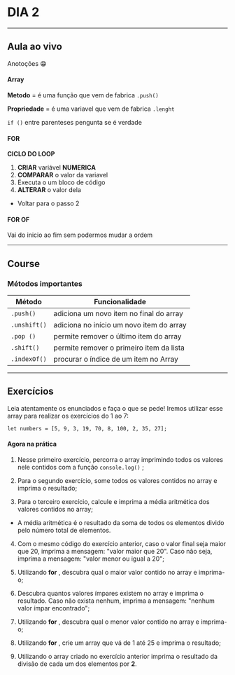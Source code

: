 # DIA 2

---
## Aula ao vivo
Anotoções :grin:

#### Array

**Metodo** = é uma função que vem de fabrica
`.push()`

**Propriedade** = é uma variavel que vem de fabrica
`.lenght`

`if ()` entre parenteses pengunta se é verdade


#### FOR 
**CICLO DO LOOP**

1. **CRIAR** variável **NUMERICA**
2. **COMPARAR** o valor da variavel
3. Executa o um bloco de código
4. **ALTERAR** o valor dela

- Voltar para o passo 2

#### FOR OF

Vai do inicio ao fim sem podermos mudar a ordem

---
## Course

### Métodos importantes

Método | Funcionalidade
------------ | -------------
`.push()` | adiciona um novo item no final do array
`.unshift()` | adiciona no início um novo item do array
`.pop ()` | permite remover o último item do array
`.shift()` | permite remover o primeiro item da lista
`.indexOf()` | procurar o índice de um item no Array 

---
## Exercícios
Leia atentamente os enunciados e faça o que se pede! Iremos utilizar esse array para realizar os exercícios do 1 ao 7:
```
let numbers = [5, 9, 3, 19, 70, 8, 100, 2, 35, 27];
```

#### Agora na prática

 1. Nesse primeiro exercício, percorra o array imprimindo todos os valores nele contidos com a função `console.log()` ;

2. Para o segundo exercício, some todos os valores contidos no array e imprima o resultado;

3. Para o terceiro exercício, calcule e imprima a média aritmética dos valores contidos no array; 

- A média aritmética é o resultado da soma de todos os elementos divido pelo número total de elementos.

4. Com o mesmo código do exercício anterior, caso o valor final seja maior que 20, imprima a mensagem: "valor maior que 20". Caso não seja, imprima a mensagem: "valor menor ou igual a 20";

5. Utilizando **for** , descubra qual o maior valor contido no array e imprima-o;

6. Descubra quantos valores ímpares existem no array e imprima o resultado. Caso não exista nenhum, imprima a mensagem: "nenhum valor ímpar encontrado";

7. Utilizando **for** , descubra qual o menor valor contido no array e imprima-o;

8. Utilizando **for** , crie um array que vá de 1 até 25 e imprima o resultado;

9. Utilizando o array criado no exercício anterior imprima o resultado da divisão de cada um dos elementos por **2**.

